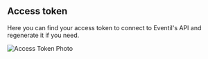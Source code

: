 ## Access token

Here you can find your access token to connect to Eventil's API and regenerate it if you need.

![Access Token Photo](/images/token.svg)
